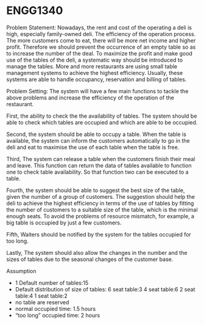 # ENGG1340
Problem Statement:
Nowadays, the rent and cost of the operating a deli is high, especially family-owned deli. The efficiency of the operation process. The more customers come to eat, there will be more net income and higher profit.
Therefore we should prevent the occurrence of an empty table so as to increase the number of the deal. To maximize the profit and make good use of the tables of the deli, a systematic way should be introduced to manage the tables. More and more restaurants are using small table management systems to achieve the highest efficiency. Usually, these systems are able to handle occupancy, reservation and billing of tables. 

Problem Setting:
The system will have a few main functions to tackle the above problems and increase the efficiency of the operation of the restaurant. 

First, the ability to check the the availability of tables. The system should be able to check which tables are occupied and which are able to be occupied. 

Second, the system should be able to occupy a table. When the table is available, the system can inform the customers automatically to go in the deli and eat to maximise the use of each table when the table is free. 

Third, The system can release a table when the customers finish their meal and leave. This function can return the data of tables available to function one to check table availability. So that function two can be executed to a table. 

Fourth, the system should be able to suggest the best size of the table,  given the number of a group of customers. The suggestion should help the deli to achieve the highest efficiency in terms of the use of tables by fitting the number of customers to a suitable size of the table, which is the minimal enough seats. To avoid the problems of resource mismatch, for example, a big table is occupied by just a few customers.

Fifth, Waiters should be notified by the system for the tables occupied for too long. 

Lastly, The system should also allow the changes in the number and the sizes of tables due to the seasonal changes of the customer base.   

Assumption
- 1 Default number of tables:15
- Default distribution of size of tables: 6 seat table:3
 			            4 seat table:6
            2 seat table:4
            1 seat table:2	
- no table are reserved
- normal occupied time: 1.5 hours
- “too long” occupied time: 2 hours


